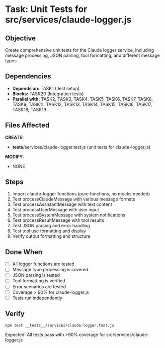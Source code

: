 # Task: Unit Tests for src/services/claude-logger.js

## Objective
Create comprehensive unit tests for the Claude logger service, including message processing, JSON parsing, tool formatting, and different message types.

## Dependencies
- **Depends on:** TASK1 (Jest setup)
- **Blocks:** TASK20 (Integration tests)
- **Parallel with:** TASK2, TASK3, TASK4, TASK5, TASK6, TASK7, TASK8, TASK9, TASK11, TASK12, TASK13, TASK14, TASK15, TASK16, TASK17, TASK18, TASK19

## Files Affected
**CREATE:**
- __tests__/services/claude-logger.test.js (unit tests for claude-logger.js)

**MODIFY:**
- NONE

## Steps
1. Import claude-logger functions (pure functions, no mocks needed)
2. Test processClaudeMessage with various message formats
3. Test processAssistantMessage with text content
4. Test processUserMessage with user input
5. Test processSystemMessage with system notifications
6. Test processResultMessage with tool results
7. Test JSON parsing and error handling
8. Test tool use formatting and display
9. Verify output formatting and structure

## Done When
- [ ] All logger functions are tested
- [ ] Message type processing is covered
- [ ] JSON parsing is tested
- [ ] Tool formatting is verified
- [ ] Error scenarios are tested
- [ ] Coverage > 90% for claude-logger.js
- [ ] Tests run independently

## Verify
```bash
npm test __tests__/services/claude-logger.test.js
```
Expected: All tests pass with >90% coverage for src/services/claude-logger.js
